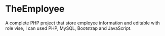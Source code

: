 # TheEmployee
A complete PHP project that store employee information and editable with role vise, I can used PHP, MySQL, Bootstrap and JavaScript.
